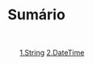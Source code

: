 <h1>Sumário</h1>
<br/>
<ol>
<a href="/String">1.String</a>
<a href="/DateTime">2.DateTime</a>
</ol>
